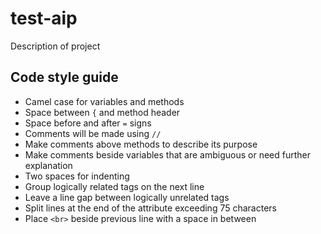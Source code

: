 # test-aip
Description of project

## Code style guide
*	Camel case for variables and methods
*	Space between `{` and method header
*	Space before and after `=` signs
*	Comments will be made using `//`
*	Make comments above methods to describe its purpose
*	Make comments beside variables that are ambiguous or need further explanation
*	Two spaces for indenting
*	Group logically related tags on the next line
*	Leave a line gap between logically unrelated tags
*	Split lines at the end of the attribute exceeding 75 characters
*	Place `<br>` beside previous line with a space in between
